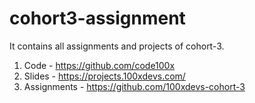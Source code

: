 # cohort3-assignment
It contains all assignments and projects of cohort-3.

1. Code - https://github.com/code100x
2. Slides - https://projects.100xdevs.com/
3. Assignments - https://github.com/100xdevs-cohort-3
